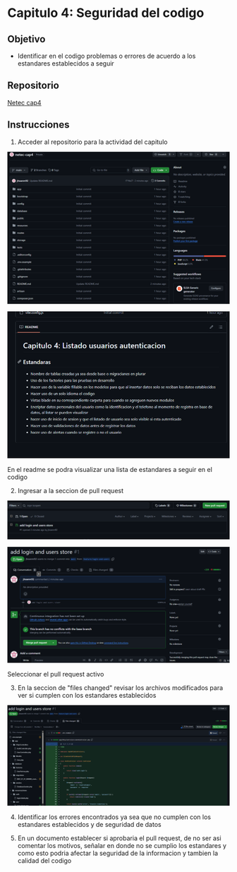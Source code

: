 
# Capitulo 4: Seguridad del codigo

## Objetivo

* Identificar en el codigo problemas o errores de acuerdo a los estandares establecidos a seguir

## Repositorio
[Netec cap4](https://github.com/mfperdomo09/netec-cap4.git)

## Instrucciones

1. Acceder al repositorio para la actividad del capitulo

![Logo](../images/cap4/1.png)

![Logo](../images/cap4/2.png)

En el readme se podra visualizar una lista de estandares a seguir en el codigo

2. Ingresar a la seccion de pull request

![Logo](../images/cap4/3.png)

![Logo](../images/cap4/4.png)

Seleccionar el pull request activo

3. En la seccion de "files changed" revisar los archivos modificados para ver si cumplen con los estandares establecidos

![Logo](../images/cap4/5.png)

4.  Identificar los errores encontrados ya sea que no cumplen con los estandares establecidos y de seguridad de datos

5.  En un documento establecer si aprobaria el pull request, de no ser asi comentar los motivos, señalar en donde no se cumplio los estandares y como esto podria afectar la seguridad de la informacion y tambien la calidad del codigo



